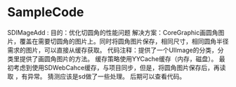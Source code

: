 # SampleCode

SDIMageAdd :
目的：优化切圆角的性能问题
解决方案：CoreGraphic画圆角图片，覆盖在需要切圆角的图片上。同时将圆角图片保存，相同尺寸，相同圆角半径 需求的图片，可以直接从缓存获取。
代码注释：提供了一个UIImage的分类，分类里提供了画圆角图片的方法。 缓存策略使用YYCache缓存（内存，磁盘）。
         最初考虑到使用SDWebCahce缓存，与项目同步，但是，将圆角图片保存后，再读取 ，有异常。 猜测应该是sd做了一些处理。 后期可以查看代码。
         
